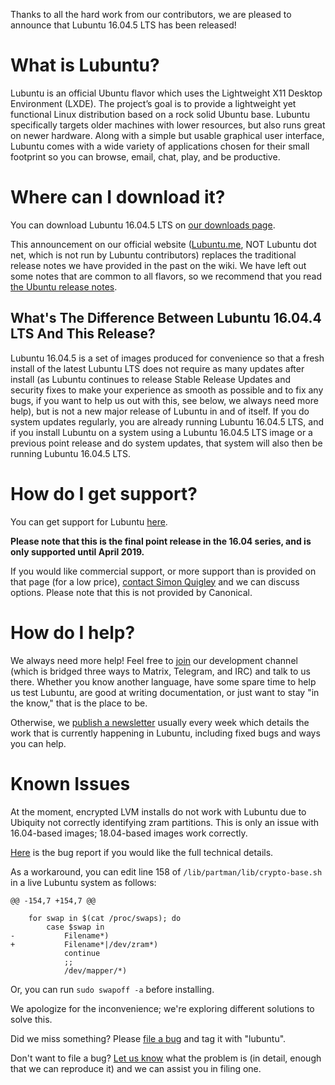 Thanks to all the hard work from our contributors, we are pleased to announce that Lubuntu 16.04.5 LTS has been released!

<!--more-->
# What is Lubuntu?
Lubuntu is an official Ubuntu flavor which uses the Lightweight X11 Desktop Environment (LXDE). The project’s goal is to provide a lightweight yet functional Linux distribution based on a rock solid Ubuntu base. Lubuntu specifically targets older machines with lower resources, but also runs great on newer hardware. Along with a simple but usable graphical user interface, Lubuntu comes with a wide variety of applications chosen for their small footprint so you can browse, email, chat, play, and be productive.

# Where can I download it?
You can download Lubuntu 16.04.5 LTS on [our downloads page](https://lubuntu.me/downloads/).

This announcement on our official website ([Lubuntu.me](https://lubuntu.me/), NOT Lubuntu dot net, which is not run by Lubuntu contributors) replaces the traditional release notes we have provided in the past on the wiki. We have left out some notes that are common to all flavors, so we recommend that you read [the Ubuntu release notes](https://wiki.ubuntu.com/XenialXerus/ReleaseNotes).

## What's The Difference Between Lubuntu 16.04.4 LTS And This Release?
Lubuntu 16.04.5 is a set of images produced for convenience so that a fresh install of the latest Lubuntu LTS does not require as many updates after install (as Lubuntu continues to release Stable Release Updates and security fixes to make your experience as smooth as possible and to fix any bugs, if you want to help us out with this, see below, we always need more help), but is not a new major release of Lubuntu in and of itself. If you do system updates regularly, you are already running Lubuntu 16.04.5 LTS, and if you install Lubuntu on a system using a Lubuntu 16.04.5 LTS image or a previous point release and do system updates, that system will also then be running Lubuntu 16.04.5 LTS.

# How do I get support?
You can get support for Lubuntu [here](https://lubuntu.me/links/).

**Please note that this is the final point release in the 16.04 series, and is only supported until April 2019.**

If you would like commercial support, or more support than is provided on that page (for a low price), [contact Simon Quigley](mailto:tsimonq2@lubuntu.me) and we can discuss options. Please note that this is not provided by Canonical.

# How do I help?
We always need more help! Feel free to [join](https://lubuntu.me/links/) our development channel (which is bridged three ways to Matrix, Telegram, and IRC) and talk to us there. Whether you know another language, have some spare time to help us test Lubuntu, are good at writing documentation, or just want to stay "in the know," that is the place to be.

Otherwise, we [publish a newsletter](https://lubuntu.me/category/newsletter/) usually every week which details the work that is currently happening in Lubuntu, including fixed bugs and ways you can help.

# Known Issues
At the moment, encrypted LVM installs do not work with Lubuntu due to Ubiquity not correctly identifying zram partitions. This is only an issue with 16.04-based images; 18.04-based images work correctly.

[Here](https://bugs.launchpad.net/ubuntu/+source/partman-crypto/+bug/1759732) is the bug report if you would like the full technical details.

As a workaround, you can edit line 158 of `/lib/partman/lib/crypto-base.sh` in a live Lubuntu system as follows:

```
@@ -154,7 +154,7 @@
 
 	for swap in $(cat /proc/swaps); do
 		case $swap in
-		    Filename*)
+		    Filename*|/dev/zram*)
 			continue
 			;;
 		    /dev/mapper/*)
```

Or, you can run `sudo swapoff -a` before installing.

We apologize for the inconvenience; we're exploring different solutions to solve this.

Did we miss something? Please [file a bug](https://bugs.launchpad.net/lubuntu/+filebug) and tag it with "lubuntu".

Don't want to file a bug? [Let us know](https://lubuntu.me/links/) what the problem is (in detail, enough that we can reproduce it) and we can assist you in filing one.
